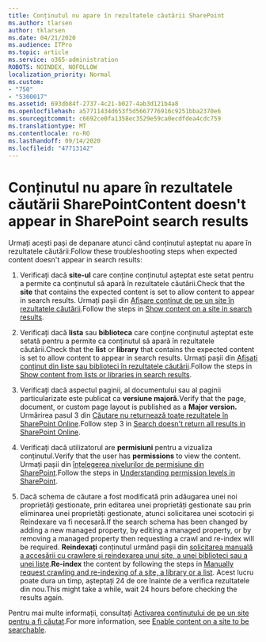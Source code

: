 ```yaml
---
title: Conținutul nu apare în rezultatele căutării SharePoint
ms.author: tlarsen
author: tklarsen
ms.date: 04/21/2020
ms.audience: ITPro
ms.topic: article
ms.service: o365-administration
ROBOTS: NOINDEX, NOFOLLOW
localization_priority: Normal
ms.custom:
- "750"
- "5300017"
ms.assetid: 693db84f-2737-4c21-b027-4ab3d121b4a8
ms.openlocfilehash: a57711434d653f5d5667776916c9251bba2370e6
ms.sourcegitcommit: c6692ce0fa1358ec3529e59ca0ecdfdea4cdc759
ms.translationtype: MT
ms.contentlocale: ro-RO
ms.lasthandoff: 09/14/2020
ms.locfileid: "47713142"
---
```

# <a name="content-doesnt-appear-in-sharepoint-search-results"></a><span data-ttu-id="ee945-102">Conținutul nu apare în rezultatele căutării SharePoint</span><span class="sxs-lookup"><span data-stu-id="ee945-102">Content doesn't appear in SharePoint search results</span></span>

<span data-ttu-id="ee945-103">Urmați acești pași de depanare atunci când conținutul așteptat nu apare în rezultatele căutării:</span><span class="sxs-lookup"><span data-stu-id="ee945-103">Follow these troubleshooting steps when expected content doesn't appear in search results:</span></span>
  
1. <span data-ttu-id="ee945-104">Verificați dacă **site-ul** care conține conținutul așteptat este setat pentru a permite ca conținutul să apară în rezultatele căutării.</span><span class="sxs-lookup"><span data-stu-id="ee945-104">Check that the **site** that contains the expected content is set to allow content to appear in search results.</span></span> <span data-ttu-id="ee945-105">Urmați pașii din [Afișare conținut de pe un site în rezultatele căutării](https://docs.microsoft.com/sharepoint/make-site-content-searchable#show-content-on-a-site-in-search-results).</span><span class="sxs-lookup"><span data-stu-id="ee945-105">Follow the steps in [Show content on a site in search results](https://docs.microsoft.com/sharepoint/make-site-content-searchable#show-content-on-a-site-in-search-results).</span></span>

2. <span data-ttu-id="ee945-106">Verificați dacă **lista** sau **biblioteca** care conține conținutul așteptat este setată pentru a permite ca conținutul să apară în rezultatele căutării.</span><span class="sxs-lookup"><span data-stu-id="ee945-106">Check that the **list** or **library** that contains the expected content is set to allow content to appear in search results.</span></span> <span data-ttu-id="ee945-107">Urmați pașii din [Afișați conținut din liste sau biblioteci în rezultatele căutării](https://docs.microsoft.com/sharepoint/make-site-content-searchable#show-content-from-lists-or-libraries-in-search-results).</span><span class="sxs-lookup"><span data-stu-id="ee945-107">Follow the steps in [Show content from lists or libraries in search results](https://docs.microsoft.com/sharepoint/make-site-content-searchable#show-content-from-lists-or-libraries-in-search-results).</span></span>

3. <span data-ttu-id="ee945-108">Verificați dacă aspectul paginii, al documentului sau al paginii particularizate este publicat ca **versiune majoră.**</span><span class="sxs-lookup"><span data-stu-id="ee945-108">Verify that the page, document, or custom page layout is published as a **Major version.**</span></span> <span data-ttu-id="ee945-109">Urmărirea pasul 3 din [Căutare nu returnează toate rezultatele în SharePoint Online](https://go.microsoft.com/fwlink/?linkid=874525).</span><span class="sxs-lookup"><span data-stu-id="ee945-109">Follow step 3 in [Search doesn't return all results in SharePoint Online](https://go.microsoft.com/fwlink/?linkid=874525).</span></span>

4. <span data-ttu-id="ee945-110">Verificați dacă utilizatorul are **permisiuni** pentru a vizualiza conținutul.</span><span class="sxs-lookup"><span data-stu-id="ee945-110">Verify that the user has **permissions** to view the content.</span></span> <span data-ttu-id="ee945-111">Urmați pașii din [înțelegerea nivelurilor de permisiune din SharePoint](https://docs.microsoft.com/sharepoint/understanding-permission-levels).</span><span class="sxs-lookup"><span data-stu-id="ee945-111">Follow the steps in [Understanding permission levels in SharePoint](https://docs.microsoft.com/sharepoint/understanding-permission-levels).</span></span>
    
5. <span data-ttu-id="ee945-112">Dacă schema de căutare a fost modificată prin adăugarea unei noi proprietăți gestionate, prin editarea unei proprietăți gestionate sau prin eliminarea unei proprietăți gestionate, atunci solicitarea unei scotociri și Reindexare va fi necesară.</span><span class="sxs-lookup"><span data-stu-id="ee945-112">If the search schema has been changed by adding a new managed property, by editing a managed property, or by removing a managed property then requesting a crawl and re-index will be required.</span></span> <span data-ttu-id="ee945-113">**Reindexați** conținutul urmând pașii din [solicitarea manuală a accesării cu crawlere și reindexarea unui site, a unei biblioteci sau a unei liste](https://docs.microsoft.com/sharepoint/crawl-site-content).</span><span class="sxs-lookup"><span data-stu-id="ee945-113">**Re-index** the content by following the steps in [Manually request crawling and re-indexing of a site, a library or a list](https://docs.microsoft.com/sharepoint/crawl-site-content).</span></span> <span data-ttu-id="ee945-114">Acest lucru poate dura un timp, așteptați 24 de ore înainte de a verifica rezultatele din nou.</span><span class="sxs-lookup"><span data-stu-id="ee945-114">This might take a while, wait 24 hours before checking the results again.</span></span>

<span data-ttu-id="ee945-115">Pentru mai multe informații, consultați [Activarea conținutului de pe un site pentru a fi căutat](https://docs.microsoft.com/sharepoint/make-site-content-searchable).</span><span class="sxs-lookup"><span data-stu-id="ee945-115">For more information, see [Enable content on a site to be searchable](https://docs.microsoft.com/sharepoint/make-site-content-searchable).</span></span> 
  
